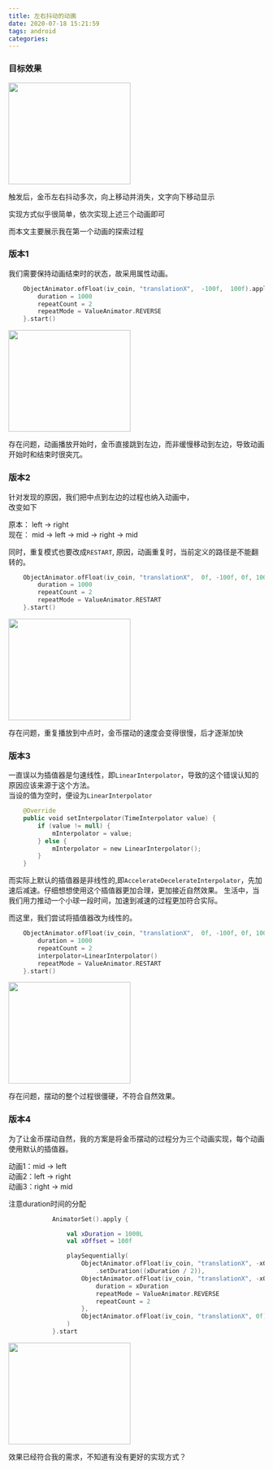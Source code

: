 ```yaml
---
title: 左右抖动的动画
date: 2020-07-18 15:21:59
tags: android
categories:
---
```


### 目标效果

<img src="/images/anim_target.gif" width="240" height="200" />


触发后，金币左右抖动多次，向上移动并消失，文字向下移动显示   

实现方式似乎很简单，依次实现上述三个动画即可

而本文主要展示我在第一个动画的探索过程


### 版本1

我们需要保持动画结束时的状态，故采用属性动画。

```kotlin
    ObjectAnimator.ofFloat(iv_coin, "translationX",  -100f,  100f).apply {
        duration = 1000
        repeatCount = 2
        repeatMode = ValueAnimator.REVERSE
    }.start()   

```
<img src="/images/anim_version_0.gif" width="240" height="200" />

存在问题，动画播放开始时，金币直接跳到左边，而非缓慢移动到左边，导致动画开始时和结束时很突兀。

### 版本2

针对发现的原因，我们把中点到左边的过程也纳入动画中，  
改变如下
    
原本： left -> right  
现在： mid -> left -> mid -> right -> mid   

同时，重复模式也要改成`RESTART`, 原因，动画重复时，当前定义的路径是不能翻转的。

```kotlin
    ObjectAnimator.ofFloat(iv_coin, "translationX",  0f, -100f, 0f, 100f, 0f).apply {
        duration = 1000
        repeatCount = 2
        repeatMode = ValueAnimator.RESTART
    }.start()   

```
<img src="/images/anim_version_1.gif" width="240" height="200" />

存在问题，重复播放到中点时，金币摆动的速度会变得很慢，后才逐渐加快


### 版本3

一直误以为插值器是匀速线性，即`LinearInterpolator`，导致的这个错误认知的原因应该来源于这个方法。  
当设的值为空时，便设为`LinearInterpolator`

```kotlin
    @Override
    public void setInterpolator(TimeInterpolator value) {
        if (value != null) {
            mInterpolator = value;
        } else {
            mInterpolator = new LinearInterpolator();
        }
    }
```

而实际上默认的插值器是非线性的,即`AccelerateDecelerateInterpolator`，先加速后减速。仔细想想使用这个插值器更加合理，更加接近自然效果。
生活中，当我们用力推动一个小球一段时间，加速到减速的过程更加符合实际。

而这里，我们尝试将插值器改为线性的。

```kotlin
    ObjectAnimator.ofFloat(iv_coin, "translationX",  0f, -100f, 0f, 100f, 0f).apply {
        duration = 1000
        repeatCount = 2
        interpolator=LinearInterpolator()
        repeatMode = ValueAnimator.RESTART
    }.start()   

```

<img src="/images/anim_version_2.gif" width="240" height="200" />


存在问题，摆动的整个过程很僵硬，不符合自然效果。

### 版本4

为了让金币摆动自然，我的方案是将金币摆动的过程分为三个动画实现，每个动画使用默认的插值器。

动画1：mid -> left   
动画2：left -> right   
动画3：right -> mid   

注意duration时间的分配

```kotlin
            AnimatorSet().apply {

                val xDuration = 1000L
                val xOffset = 100f

                playSequentially(
                    ObjectAnimator.ofFloat(iv_coin, "translationX", -xOffset)
                        .setDuration((xDuration / 2)),
                    ObjectAnimator.ofFloat(iv_coin, "translationX", -xOffset, xOffset).apply {
                        duration = xDuration
                        repeatMode = ValueAnimator.REVERSE
                        repeatCount = 2
                    },
                    ObjectAnimator.ofFloat(iv_coin, "translationX", 0f).setDuration((xDuration / 2))
                )
            }.start
```

<img src="/images/anim_version_3.gif" width="240" height="200" />

效果已经符合我的需求，不知道有没有更好的实现方式？

